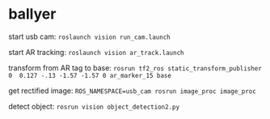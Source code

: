 # ballyer

start usb cam:
```roslaunch vision run_cam.launch```

start AR tracking:
```roslaunch vision ar_track.launch```

transform from AR tag to base: 
```rosrun tf2_ros static_transform_publisher 0  0.127 -.13 -1.57 -1.57 0 ar_marker_15 base```

get rectified image:
```ROS_NAMESPACE=usb_cam rosrun image_proc image_proc```

detect object:
```rosrun vision object_detection2.py```